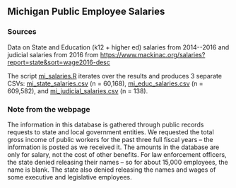## Michigan Public Employee Salaries

### Sources

Data on State and Education (k12 + higher ed) salaries from 2014--2016 and judicial salaries from 2016 from https://www.mackinac.org/salaries?report=state&sort=wage2016-desc

The script [mi_salaries.R](mi_salaries.R) iterates over the results and produces 3 separate CSVs: [mi_state_salaries.csv](mi_state_salaries.csv) (n = 60,168), [mi_educ_salaries.csv](mi_educ_salaries.csv) (n = 609,582), and [mi_judicial_salaries.csv](mi_judicial_salaries.csv) (n = 138).

### Note from the webpage

The information in this database is gathered through public records requests to state and local government entities. We requested the total gross income of public workers for the past three full fiscal years – the information is posted as we received it. The amounts in the database are only for salary, not the cost of other benefits. For law enforcement officers, the state denied releasing their names – so for about 15,000 employees, the name is blank. The state also denied releasing the names and wages of some executive and legislative employees.



